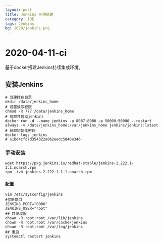 ```yaml
---
layout: post
title: Jenkins 环境搭建
category: IDE
tags: Jenkins
bg: 2020/jenkins.png
---
```


# 2020-04-11-ci

基于docker搭建Jenkins持续集成环境。

## 安装Jenkins

```text
# 创建挂在目录
mkdir /data/jenkins_home
# 设置读写权限
chmod -R 777 /data/jenkins_home
# 拉取并启动jenkins
docker run -d --name jenkins -p 8087:8080 -p 50000:50000 --restart always -v /data/jenkins_home:/var/jenkins_home jenkins/jenkins:latest
# 获取初始化密码
docker logs jenkins
# a1bd4cfc7d354322a062eedc5840e346
```

### 手动安装

```text
wget https://pkg.jenkins.io/redhat-stable/jenkins-2.222.1-1.1.noarch.rpm
rpm -ivh jenkins-2.222.1-1.1.noarch.rpm
```

#### 配置

```text
vim /etc/sysconfig/jenkins
#监听端口
JENKINS_PORT="8080"
JENKINS_USER="root"
## 目录权限
chown -R root:root /var/lib/jenkins
chown -R root:root /var/cache/jenkins
chown -R root:root /var/log/jenkins
## 重启 
systemctl restart jenkins
```


